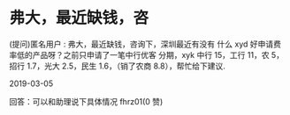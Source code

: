 # 弗大，最近缺钱，咨

(提问)匿名用户 : 弗大，最近缺钱，咨询下，深圳最近有没有 什么 xyd 好申请费率低的产品呀？之前只申请了一笔中行优客 分期，xyk 中行 15，工行 11，农 5，招行 1.7，光大 2.5，民生 1.6，（销了农商 8.8），帮忙给下建议.

2019-03-05

回答：可以和助理说下具体情况 fhrz01(0 赞)